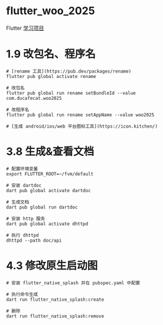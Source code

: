 # flutter_woo_2025

Flutter [学习项目](https://ducafecat.com/course/flutter-woo-2025)


# 1.9 改包名、程序名
```
# [rename 工具](https://pub.dev/packages/rename)
flutter pub global activate rename

# 改包名
flutter pub global run rename setBundleId --value com.ducafecat.woo2025

# 改程序名
flutter pub global run rename setAppName --value woo2025

# [生成 android/ios/web 平台图标工具](https://icon.kitchen/)
```

# 3.8 生成&查看文档

```
# 配置环境变量
export FLUTTER_ROOT=~/fvm/default

# 安装 dartdoc
dart pub global activate dartdoc

# 生成文档
dart pub global run dartdoc

# 安装 http 服务
dart pub global activate dhttpd

# 执行 dhttpd
dhttpd --path doc/api

```

# 4.3 修改原生启动图
```
# 安装 flutter_native_splash 并在 pubspec.yaml 中配置

# 执行命令生成
dart run flutter_native_splash:create

# 删除
dart run flutter_native_splash:remove

```